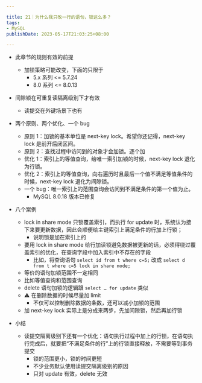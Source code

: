 ```yaml
---

title: 21｜为什么我只改一行的语句，锁这么多？
tags:
- MySQL
publishDate: 2023-05-17T21:03:25+08:00

---
```


- 此章节的规则有效的前提
  - 加锁策略可能改变，下面的只限于
    - 5.x 系列 <= 5.7.24
    - 8.0 系列 <= 8.0.13

- 间隙锁在可重复读隔离级别下才有效
  - 读提交在外键场景下也有

- 两个原则、两个优化、一个 bug
  - 原则 1：加锁的基本单位是 next-key lock。希望你还记得，next-key lock 是前开后闭区间。
  - 原则 2：查找过程中访问到的对象才会加锁。逐个加
  - 优化 1：索引上的等值查询，给唯一索引加锁的时候，next-key lock 退化为行锁。
  - 优化 2：索引上的等值查询，向右遍历时且最后一个值不满足等值条件的时候，next-key lock 退化为间隙锁。
  - 一个 bug：唯一索引上的范围查询会访问到不满足条件的第一个值为止。
    - MySQL 8.0.18 版本已修复

- 八个案例
  - lock in share mode 只锁覆盖索引，而执行 for update 时，系统认为接下来要更新数据，因此会顺便给主键索引上满足条件的行加上行锁；
    - 说明锁是加在索引上的
  - 要用 lock in share mode 给行加读锁避免数据被更新的话，必须得绕过覆盖索引的优化，在查询字段中加入索引中不存在的字段
    - 比如，将查询语句 `select id from t where c=5;` 改成 `select d from t where c=5 lock in share mode;`
  - 等价的语句加锁范围不一定相同
  - 比如等值查询和范围查询
  - delete 语句加锁的逻辑跟 `select … for update` 类似
  - ⚠️ 在删除数据的时候尽量加 limit
    - 不仅可以控制删除数据的条数，还可以减小加锁的范围
  - 加 next-key lock 实际上是分成来两步，先加间隙锁，然后再加行锁

- 小结
  - 读提交隔离级别下还有一个优化：语句执行过程中加上的行锁，在语句执行完成后，就要把“不满足条件的行”上的行锁直接释放，不需要等到事务提交
    - 锁的范围更小，锁的时间更短
    - 不少业务默认使用读提交隔离级别的原因
    - 只对 update 有效，delete 无效
